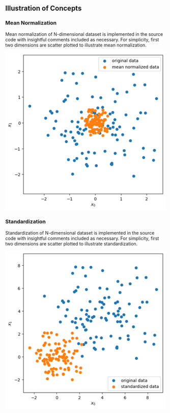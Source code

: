 ## Illustration of Concepts

### Mean Normalization

Mean normalization of N-dimensional dataset is implemented in the source code with insightful comments included as necessary. For simplicity, first two dimensions are scatter plotted to illustrate mean normalization.

![Mean Normalization](random_process_results/mean_normalization.png)

### Standardization

Standardization of N-dimensional dataset is implemented in the source code with insightful comments included as necessary. For simplicity, first two dimensions are scatter plotted to illustrate standardization.

![Standardization](random_process_results/standardization.png)
